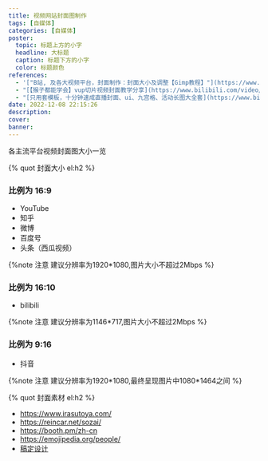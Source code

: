 ```yaml
---
title: 视频网站封面图制作
tags: [自媒体]
categories: [自媒体]
poster:
  topic: 标题上方的小字
  headline: 大标题
  caption: 标题下方的小字
  color: 标题颜色
references:
  - '["B站, 及各大视频平台，封面制作：封面大小及调整【Gimp教程】"](https://www.bilibili.com/video/BV1nL411j71s/?vd_source=6e32730b05dc719c9f21598867bef69d)'
  - "[【猴子都能学会】vup切片视频封面教学分享](https://www.bilibili.com/video/BV17S4y1b7NS/?spm_id_from=333.788.recommend_more_video.6&vd_source=6e32730b05dc719c9f21598867bef69d)"
  - "[只用套模板，十分钟速成直播封面、ui、九宫格、活动长图大全套](https://www.bilibili.com/video/BV1eG4y1k73N/?spm_id_from=333.788.recommend_more_video.6&vd_source=6e32730b05dc719c9f21598867bef69d)"
date: 2022-12-08 22:15:26
description:
cover:
banner:
---
```


各主流平台视频封面图大小一览

<!-- more -->

{% quot 封面大小 el:h2 %}

### 比例为 16:9

- YouTube
- 知乎
- 微博
- 百度号
- 头条（西瓜视频）

{%note 注意 建议分辨率为1920*1080,图片大小不超过2Mbps %}

### 比例为 16:10

- bilibili

{%note 注意 建议分辨率为1146*717,图片大小不超过2Mbps %}

### 比例为 9:16

- 抖音

{%note 注意 建议分辨率为1920\*1080,最终呈现图片中1080\*1464之间 %}

{% quot 封面素材 el:h2 %}

- https://www.irasutoya.com/
- https://reincar.net/sozai/
- https://booth.pm/zh-cn
- https://emojipedia.org/people/
- [稿定设计](https://www.gaoding.com/)

